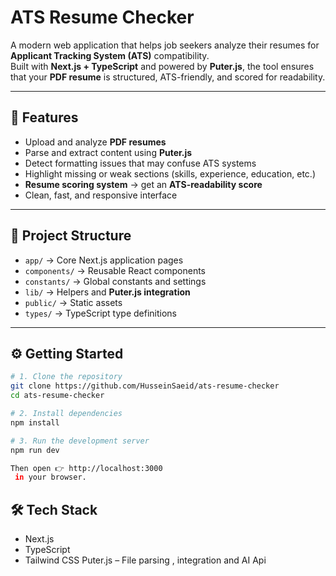 # ATS Resume Checker

A modern web application that helps job seekers analyze their resumes for **Applicant Tracking System (ATS)** compatibility.  
Built with **Next.js + TypeScript** and powered by **Puter.js**, the tool ensures that your **PDF resume** is structured, ATS-friendly, and scored for readability.

---

## 🚀 Features
- Upload and analyze **PDF resumes**  
- Parse and extract content using **Puter.js**  
- Detect formatting issues that may confuse ATS systems  
- Highlight missing or weak sections (skills, experience, education, etc.)  
- **Resume scoring system** → get an **ATS-readability score**  
- Clean, fast, and responsive interface  

---

## 📂 Project Structure
- `app/` → Core Next.js application pages  
- `components/` → Reusable React components  
- `constants/` → Global constants and settings  
- `lib/` → Helpers and **Puter.js integration**  
- `public/` → Static assets  
- `types/` → TypeScript type definitions  

---

## ⚙️ Getting Started

```bash
# 1. Clone the repository
git clone https://github.com/HusseinSaeid/ats-resume-checker
cd ats-resume-checker

# 2. Install dependencies
npm install

# 3. Run the development server
npm run dev

Then open 👉 http://localhost:3000
 in your browser.
```
## 🛠️ Tech Stack
- Next.js
- TypeScript
- Tailwind CSS
Puter.js
 – File parsing , integration and AI Api
